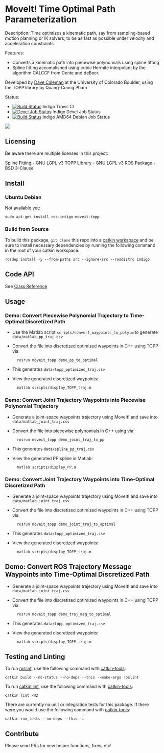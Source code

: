 # MoveIt! Time Optimal Path Parameterization

Description: Time optimizes a kinematic path, say from sampling-based motion planning or IK solvers, to be as fast as possible under velocity and acceleration constraints.

Features:

 - Converts a kinematic path into piecewise polynomials using spline fitting
 - Spline fitting accomplished using cubic Hermite interpolant by the algorithm CALCCF from Conte and deBoor.

Developed by [Dave Coleman](http://dav.ee/) at the University of Colorado Boulder, using the TOPP library by Quang-Cuong Pham

Status:

 * [![Build Status](https://travis-ci.org/davetcoleman/moveit_topp.svg)](https://travis-ci.org/davetcoleman/moveit_topp) Indigo Travis CI
 * [![Devel Job Status](http://jenkins.ros.org/buildStatus/icon?job=devel-indigo-moveit_topp)](http://jenkins.ros.org/job/devel-indigo-moveit_topp) Indigo Devel Job Status
 * [![Build Status](http://jenkins.ros.org/buildStatus/icon?job=ros-indigo-moveit-topp_binarydeb_trusty_amd64)](http://jenkins.ros.org/job/ros-indigo-moveit-topp_binarydeb_trusty_amd64/) Indigo AMD64 Debian Job Status

![](resources/screenshot.png)

## Licensing

Be aware there are multiple licenses in this project:

Spline Fitting - GNU LGPL v3
TOPP Library - GNU LGPL v3
ROS Package - BSD 3-Clause

## Install

### Ubuntu Debian

Not available yet:

    sudo apt-get install ros-indigo-moveit-topp

### Build from Source

To build this package, ``git clone`` this repo into a [catkin workspace](http://wiki.ros.org/catkin/Tutorials/create_a_workspace) and be sure to install necessary dependencies by running the following command in the root of your catkin workspace:

    rosdep install -y --from-paths src --ignore-src --rosdistro indigo

## Code API

See [Class Reference](http://docs.ros.org/indigo/api/moveit_topp/html/)

## Usage

### Demo: Convert Piecewise Polynomial Trajectory to Time-Optimal Discretized Path

- Use the Matlab script ``scripts/convert_waypoints_to_poly.m`` to generate ``data/matlab_pp_traj.csv``
- Convert the file into discretized optimized waypoints in C++ using TOPP via:

        rosrun moveit_topp demo_pp_to_optimal

- This generates ``data/topp_optimized_traj.csv``
- View the generated discretized waypoints:

        matlab scripts/display_TOPP_traj.m

### Demo: Convert Joint Trajectory Waypoints into Piecewise Polynomial Trajectory

- Generate a joint-space waypoints trajectory using MoveIt! and save into ``data/matlab_joint_traj.csv``
- Convert the file into piecewise polynomials in C++ using via:

        rosrun moveit_topp demo_joint_traj_to_pp

- This generates ``data/spline_pp_traj.csv``
- View the generated PP spline in Matlab:

        matlab scripts/display_PP.m

### Demo: Convert Joint Trajectory Waypoints into Time-Optimal Discretized Path

- Generate a joint-space waypoints trajectory using MoveIt! and save into ``data/matlab_joint_traj.csv``
- Convert the file into discretized optimized waypoints in C++ using TOPP via:

        rosrun moveit_topp demo_joint_traj_to_optimal

- This generates ``data/topp_optimized_traj.csv``
- View the generated discretized waypoints:

        matlab scripts/display_TOPP_traj.m

## Demo: Convert ROS Trajectory Message Waypoints into Time-Optimal Discretized Path

- Generate a joint-space waypoints trajectory using MoveIt! and save into ``data/matlab_joint_traj.csv``
- Convert the file into discretized optimized waypoints in C++ using TOPP via:

        rosrun moveit_topp demo_traj_msg_to_optimal

- This generates ``data/topp_optimized_traj.csv``
- View the generated discretized waypoints:

        matlab scripts/display_TOPP_traj.m

## Testing and Linting

To run [roslint](http://wiki.ros.org/roslint), use the following command with [catkin-tools](https://catkin-tools.readthedocs.org/):

    catkin build --no-status --no-deps --this --make-args roslint

To run [catkin lint](https://pypi.python.org/pypi/catkin_lint), use the following command with [catkin-tools](https://catkin-tools.readthedocs.org/):

    catkin lint -W2

There are currently no unit or integration tests for this package. If there were you would use the following command with [catkin-tools](https://catkin-tools.readthedocs.org/):

    catkin run_tests --no-deps --this -i

## Contribute

Please send PRs for new helper functions, fixes, etc!
